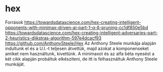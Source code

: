 # hex
Források
https://towardsdatascience.com/hex-creating-intelligent-opponents-with-minimax-driven-ai-part-1-α-β-pruning-cc1df850e5bd
https://towardsdatascience.com/hex-creating-intelligent-adversaries-part-2-heuristics-dijkstras-algorithm-597e4dcacf93
https://github.com/AnthonySteele/Hex
Az Anthony Steele munkája alapján indultunk el és a U.I.-t teljesen átvettük, majd azokat a komponenseket amiket nem használtunk, kivettünk.
A minimaxot és az alfa béta nyesést a két cikk alapján probáltuk elkészíteni, de itt is felhasználtuk Anthony Steele munkáját.

